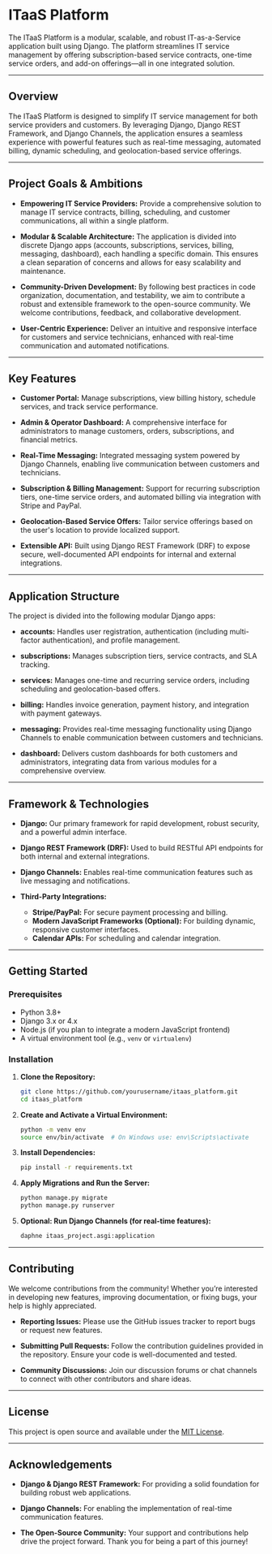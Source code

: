 # ITaaS Platform

The ITaaS Platform is a modular, scalable, and robust IT-as-a-Service application built using Django. The platform streamlines IT service management by offering subscription-based service contracts, one-time service orders, and add-on offerings—all in one integrated solution.

---

## Overview

The ITaaS Platform is designed to simplify IT service management for both service providers and customers. By leveraging Django, Django REST Framework, and Django Channels, the application ensures a seamless experience with powerful features such as real-time messaging, automated billing, dynamic scheduling, and geolocation-based service offerings.

---

## Project Goals & Ambitions

- **Empowering IT Service Providers:**
  Provide a comprehensive solution to manage IT service contracts, billing, scheduling, and customer communications, all within a single platform.

- **Modular & Scalable Architecture:**
  The application is divided into discrete Django apps (accounts, subscriptions, services, billing, messaging, dashboard), each handling a specific domain. This ensures a clean separation of concerns and allows for easy scalability and maintenance.

- **Community-Driven Development:**
  By following best practices in code organization, documentation, and testability, we aim to contribute a robust and extensible framework to the open-source community. We welcome contributions, feedback, and collaborative development.

- **User-Centric Experience:**
  Deliver an intuitive and responsive interface for customers and service technicians, enhanced with real-time communication and automated notifications.

---

## Key Features

- **Customer Portal:**
  Manage subscriptions, view billing history, schedule services, and track service performance.

- **Admin & Operator Dashboard:**
  A comprehensive interface for administrators to manage customers, orders, subscriptions, and financial metrics.

- **Real-Time Messaging:**
  Integrated messaging system powered by Django Channels, enabling live communication between customers and technicians.

- **Subscription & Billing Management:**
  Support for recurring subscription tiers, one-time service orders, and automated billing via integration with Stripe and PayPal.

- **Geolocation-Based Service Offers:**
  Tailor service offerings based on the user's location to provide localized support.

- **Extensible API:**
  Built using Django REST Framework (DRF) to expose secure, well-documented API endpoints for internal and external integrations.

---

## Application Structure

The project is divided into the following modular Django apps:

- **accounts:**
  Handles user registration, authentication (including multi-factor authentication), and profile management.

- **subscriptions:**
  Manages subscription tiers, service contracts, and SLA tracking.

- **services:**
  Manages one-time and recurring service orders, including scheduling and geolocation-based offers.

- **billing:**
  Handles invoice generation, payment history, and integration with payment gateways.

- **messaging:**
  Provides real-time messaging functionality using Django Channels to enable communication between customers and technicians.

- **dashboard:**
  Delivers custom dashboards for both customers and administrators, integrating data from various modules for a comprehensive overview.

---

## Framework & Technologies

- **Django:**
  Our primary framework for rapid development, robust security, and a powerful admin interface.

- **Django REST Framework (DRF):**
  Used to build RESTful API endpoints for both internal and external integrations.

- **Django Channels:**
  Enables real-time communication features such as live messaging and notifications.

- **Third-Party Integrations:**
  - **Stripe/PayPal:** For secure payment processing and billing.
  - **Modern JavaScript Frameworks (Optional):** For building dynamic, responsive customer interfaces.
  - **Calendar APIs:** For scheduling and calendar integration.

---

## Getting Started

### Prerequisites

- Python 3.8+
- Django 3.x or 4.x
- Node.js (if you plan to integrate a modern JavaScript frontend)
- A virtual environment tool (e.g., `venv` or `virtualenv`)

### Installation

1. **Clone the Repository:**

    ```bash
    git clone https://github.com/yourusername/itaas_platform.git
    cd itaas_platform
    ```

2. **Create and Activate a Virtual Environment:**

    ```bash
    python -m venv env
    source env/bin/activate  # On Windows use: env\Scripts\activate
    ```

3. **Install Dependencies:**

    ```bash
    pip install -r requirements.txt
    ```

4. **Apply Migrations and Run the Server:**

    ```bash
    python manage.py migrate
    python manage.py runserver
    ```

5. **Optional: Run Django Channels (for real-time features):**

    ```bash
    daphne itaas_project.asgi:application
    ```

---

## Contributing

We welcome contributions from the community! Whether you’re interested in developing new features, improving documentation, or fixing bugs, your help is highly appreciated.

- **Reporting Issues:**
  Please use the GitHub issues tracker to report bugs or request new features.

- **Submitting Pull Requests:**
  Follow the contribution guidelines provided in the repository. Ensure your code is well-documented and tested.

- **Community Discussions:**
  Join our discussion forums or chat channels to connect with other contributors and share ideas.

---

## License

This project is open source and available under the [MIT License](LICENSE).

---

## Acknowledgements

- **Django & Django REST Framework:**
  For providing a solid foundation for building robust web applications.

- **Django Channels:**
  For enabling the implementation of real-time communication features.

- **The Open-Source Community:**
  Your support and contributions help drive the project forward. Thank you for being a part of this journey!
